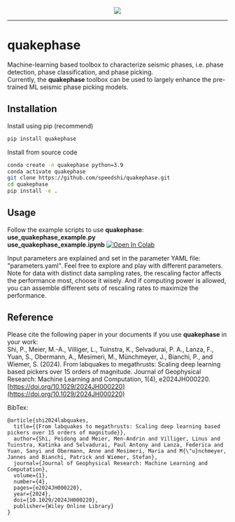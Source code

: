 <p align="center">
  <img src="https://github.com/speedshi/quakephase/blob/main/docs/figs/QUAKEPHASE_logo.png" />
</p>

---

# quakephase
Machine-learning based toolbox to characterize seismic phases, i.e. phase detection, phase classification, and phase picking.  
Currently, the **quakephase** toolbox can be used to largely enhance the pre-trained ML seismic phase picking models.  


## Installation
Install using pip (recommend)
```bash
pip install quakephase
```

Install from source code
```bash
conda create -n quakephase python=3.9
conda activate quakephase
git clone https://github.com/speedshi/quakephase.git
cd quakephase
pip install -e .
```


## Usage
Follow the example scripts to use **quakephase**:  
**use_quakephase_example.py**  
**use_quakephase_example.ipynb**  [![Open In Colab](https://colab.research.google.com/assets/colab-badge.svg)](https://colab.research.google.com/github/speedshi/quakephase/blob/main/use_quakephase_example.ipynb)  
  
Input parameters are explained and set in the parameter YAML file: "parameters.yaml". Feel free to explore and play with different parameters.  
Note for data with distinct data sampling rates, the rescaling factor affects the performance most, choose it wisely. And if computing power is allowed, you can assemble different sets of rescaling rates to maximize the performance.  


## Reference 
Please cite the following paper in your documents if you use **quakephase** in your work:  
Shi, P., Meier, M.-A., Villiger, L., Tuinstra, K., Selvadurai, P. A., Lanza, F., Yuan, S., Obermann, A., Mesimeri, M., Münchmeyer, J., Bianchi, P., and Wiemer, S. (2024). From labquakes to megathrusts: Scaling deep learning based pickers over 15 orders of magnitude. Journal of Geophysical Research: Machine Learning and Computation, 1(4), e2024JH000220. [https://doi.org/10.1029/2024JH000220](https://doi.org/10.1029/2024JH000220)

BibTex:  
```
@article{shi2024labquakes,
  title={{From labquakes to megathrusts: Scaling deep learning based pickers over 15 orders of magnitude}},
  author={Shi, Peidong and Meier, Men-Andrin and Villiger, Linus and Tuinstra, Katinka and Selvadurai, Paul Antony and Lanza, Federica and Yuan, Sanyi and Obermann, Anne and Mesimeri, Maria and M{\"u}nchmeyer, Jannes and Bianchi, Patrick and Wiemer, Stefan},
  journal={Journal of Geophysical Research: Machine Learning and Computation},
  volume={1},
  number={4},
  pages={e2024JH000220},
  year={2024},
  doi={10.1029/2024JH000220},
  publisher={Wiley Online Library}
}
```
